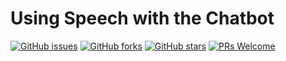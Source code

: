 # Using Speech with the Chatbot
[![GitHub issues](https://img.shields.io/github/issues/Develop-Packt/Using-Speech-with-the-Chatbot.svg)](https://github.com/Develop-Packt/Using-Speech-with-the-Chatbot/issues)
[![GitHub forks](https://img.shields.io/github/forks/Develop-Packt/Using-Speech-with-the-Chatbot.svg)](https://github.com/Develop-Packt/Using-Speech-with-the-Chatbot/network)
[![GitHub stars](https://img.shields.io/github/stars/Develop-Packt/Using-Speech-with-the-Chatbot.svg)](https://github.com/Develop-Packt/Using-Speech-with-the-Chatbot/stargazers)
[![PRs Welcome](https://img.shields.io/badge/PRs-welcome-brightgreen.svg)](https://github.com/Develop-Packt/Using-Speech-with-the-Chatbot/pulls)
